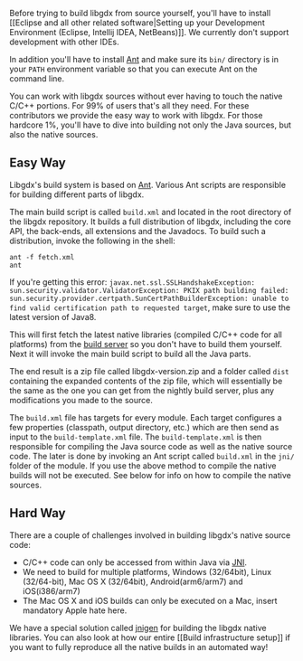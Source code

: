 Before trying to build libgdx from source yourself, you'll have to install [[Eclipse and all other related software|Setting up your Development Environment (Eclipse, Intellij IDEA, NetBeans)]]. We currently don't support development with other IDEs.

In addition you'll have to install [Ant](http://ant.apache.org/) and make sure its `bin/` directory is in your `PATH` environment variable so that you can execute Ant on the command line.

You can work with libgdx sources without ever having to touch the native C/C++ portions. For 99% of users that's all they need. For these contributors we provide the easy way to work with libgdx. For those hardcore 1%, you'll have to dive into building not only the Java sources, but also the native sources.

## Easy Way ##
Libgdx's build system is based on [Ant](http://ant.apache.org/). Various Ant scripts are responsible for building different parts of libgdx.

The main build script is called `build.xml` and located in the root directory of the libgdx repository. It builds a full distribution of libgdx, including the core API, the back-ends, all extensions and the Javadocs. To build such a distribution, invoke the following in the shell:

```
ant -f fetch.xml
ant
```

If you're getting this error: `javax.net.ssl.SSLHandshakeException: sun.security.validator.ValidatorException: PKIX path building failed: sun.security.provider.certpath.SunCertPathBuilderException: unable to find valid certification path to requested target`, make sure to use the latest version of Java8.

This will first fetch the latest native libraries (compiled C/C++ code for all platforms) from the [build server](http://libgdx.badlogicgames.com/nightlies/) so you don't have to build them yourself. Next it will invoke the main build script to build all the Java parts. 

The end result is a zip file called libgdx-version.zip and a folder called `dist` containing the expanded contents of the zip file, which will essentially be the same as the one you can get from the nightly build server, plus any modifications you made to the source.

The `build.xml` file has targets for every module. Each target configures a few properties (classpath, output directory, etc.) which are then send as input to the `build-template.xml` file. The `build-template.xml` is then responsible for compiling the Java source code as well as the native source code. The later is done by invoking an Ant script called `build.xml` in the `jni/` folder of the module. If you use the above method to compile the native builds will not be executed. See below for info on how to compile the native sources.

## Hard Way ##
There are a couple of challenges involved in building libgdx's native source code:

  * C/C++ code can only be accessed from within Java via [JNI](http://en.wikipedia.org/wiki/Java_Native_Interface).
  * We need to build for multiple platforms, Windows (32/64bit), Linux (32/64-bit), Mac OS X (32/64bit), Android(arm6/arm7) and iOS(i386/arm7)
  * The Mac OS X and iOS builds can only be executed on a Mac, insert mandatory Apple hate here.

We have a special solution called [jnigen](jnigen) for building the libgdx native libraries. You can also look at how our entire [[Build infrastructure setup]] if you want to fully reproduce all the native builds in an automated way!